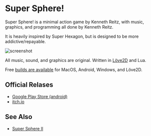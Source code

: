 # Super Sphere!

Super Sphere! is a minimal action game by Kenneth Reitz, with music, graphics, and programming all done by Kenneth Reitz. 

It is heavily inspired by Super Hexagon, but is designed to be more addictive/repayable.

![screenshot](https://d3vv6lp55qjaqc.cloudfront.net/items/0x1b2M0e3t1y0N1G1k0H/Screen%20Shot%202017-07-18%20at%2012.12.40%20PM.png?X-CloudApp-Visitor-Id=82d24e4c359857588fbbc6efe953451c&v=3f728fa9)

All music, sound, and graphics are original. Written in [Löve2D](http://love2d.org) and Lua. 

Free [builds are available](https://github.com/kennethreitz/super-sphere/releases) for MacOS, Android, Windows, and Löve2D.

## Official Relases

- [Google Play Store (android)](https://play.google.com/store/apps/details?id=org.kennethreitz.supersphere.android&hl=en)
- [itch.io](https://kennethreitz.itch.io/super-sphere)

## See Also

- [Super Sphere II](https://github.com/kennethreitz/super-sphere)
